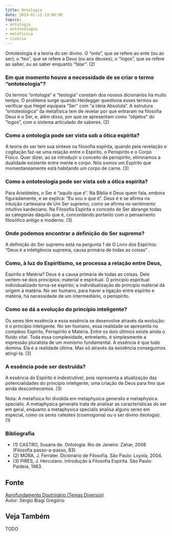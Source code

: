 ```yaml
---
title: Ontologia
date: 2019-01-11 13:00:00
topics: 
- ontologia
- ontoteologia
- metafisica
- ciencia
---
```


Ontoteologia é a teoria do ser divino. O “onto”, que se refere ao ente
(ou ao ser); o “teo”, que se refere a Deus (ou aos deuses); o “logos”,
que se refere ao saber, ou ao saber enquanto “falar”. (2)

### Em que momento houve a necessidade de se criar o termo “ontoteologia”?
Os termos “ontologia” e “teologia” constam dos nossos dicionários há
muito tempo. O problema surge quando Heidegger questiona esses termos ao
verificar que Hegel equipara “Ser” com “a Ideia Absoluta”. A estrutura
“ontoteológica” da metafísica tem de revelar por que entraram na
filosofia Deus e o Ser, e, além disso, por que se apresentam como
“objetos” do “logos”, com o sistema articulado de saberes. (2)

### Como a ontologia pode ser vista sob a ótica espírita?
A teoria do ser tem sua síntese na filosofia espírita, quando pela
revelação e cogitação faz-se uma relação entre o Espírito, o Perispírito
e o Corpo Físico. Quer dizer, ao se introduzir o conceito de
perispírito, eliminamos a dualidade existente entre mente e corpo. Nós
somos um Espírito que momentaneamente está habitando um corpo de carne.
(3)

### Como a ontoteologia pode ser vista sob a ótica espírita?
Para Aristóteles, o Ser é “aquilo que é”. Na Bíblia é Deus quem fala,
embora figuradamente, e se explica: “Eu sou o que é”. Deus é e se afirma
na intuição cartesiana de Um Ser supremo, como se afirma no sentimento
intuitivo kardeciano. Na Filosofia Espírita o conceito de Ser abrange
todas as categorias daquilo que é, concordando portanto com o
pensamento filosófico antigo e moderno. (3)

### Onde podemos encontrar a definição do Ser supremo?
A definição do Ser supremo está na pergunta 1 de O Livro dos
Espíritos: “Deus é a inteligência suprema, causa primária de todas as
coisas” .

### Como, à luz do Espiritismo, se processa a relação entre Deus,
Espírito e Matéria?
Deus é a causa primária de todas as coisas. Dele vertem-se dois
princípios: material e espiritual. O principio espiritual
individualizado torna-se espírito; a individualização do principio
material dá origem à matéria. No ser humano, para haver a ligação entre
espírito e matéria, há necessidade de um intermediário, o perispírito.

### Como se dá a evolução do princípio inteligente?
Os seres têm essência e essa essência se desenvolve através da evolução:
é o princípio inteligente. No ser humano, essa realidade se
apresenta no complexo Espírito, Perispírito e Matéria. Entre os dois
últimos existe ainda o fluido vital. Toda essa complexidade, entretanto,
é simplesmente a expressão pluralista de um monismo fundamental. A
essência é que tudo domina. Ela é a realidade última. Mas só através da
existência conseguimos atingi-la. (3)

### A essência pode ser destruída?
A essência do Espírito é indestrutível, pois representa a
atualização das potencialidades do princípio inteligente, uma
criação de Deus para fins que ainda desconhecemos. (3)

Nota: A metafísica foi dividida em metaphysica generalis e
metaphysica specialis. A metaphysica generalis trata de analisar as
características do ser em geral, enquanto a metaphysica specialis
analisa alguns seres em especial, como os seres celestes (cosmogonia) ou
o ser divino (teologia). (1)

### Bibliografia
* (1) CASTRO, Susana de. Ontologia. Rio de Janeiro: Zahar, 2008 (Filosofia passo-a-passo, 83)
* (2) MORA, J. Ferrater. Dicionário de Filosofia. São Paulo: Loyola, 2004.
* (3) PIRES, J. Herculano. Introdução à Filosofia Espírita. São Paulo: Paideia, 1983.

## Fonte
[Aprofundamento Doutrinário (Temas Diversos)](https://sites.google.com/view/aprofundamentodoutrinario/ontologia-e-ontoteologia)  
Autor: Sérgio Biagi Gregório

## Veja Também
TODO



